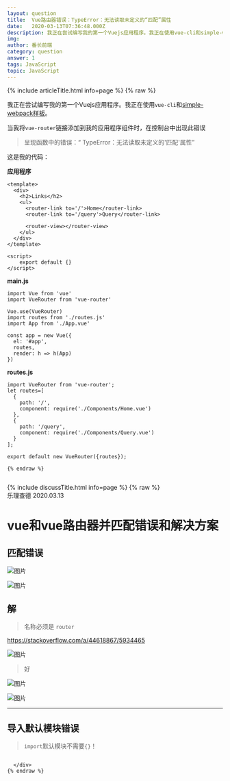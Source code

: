 ```yaml
---
layout: question
title:  Vue路由器错误：TypeError：无法读取未定义的“匹配”属性
date:   2020-03-13T07:36:48.000Z
description: 我正在尝试编写我的第一个Vuejs应用程序。我正在使用vue-cli和simple-webpack样板。当我将vue-router链接添加到我的应用程...
img: 
author: 番长前端
category: question
answer: 1
tags: JavaScript
topic: JavaScript
---
```

<div class="article-root">
  <div class="article">
    {% include articleTitle.html info=page %}
    {% raw %}
    <div class="article-content"><p><font style="vertical-align: inherit;"><font style="vertical-align: inherit;">我正在尝试编写我的第一个Vuejs应用程序。</font><font style="vertical-align: inherit;">我正在使用</font></font><code>vue-cli</code><font style="vertical-align: inherit;"><font style="vertical-align: inherit;">和</font></font><a href="https://github.com/vuejs-templates/webpack-simple" rel="noreferrer"><font style="vertical-align: inherit;"><font style="vertical-align: inherit;">simple-webpack样板</font></font></a><font style="vertical-align: inherit;"><font style="vertical-align: inherit;">。</font></font></p>

<p><font style="vertical-align: inherit;"><font style="vertical-align: inherit;">当我将</font></font><code>vue-router</code><font style="vertical-align: inherit;"><font style="vertical-align: inherit;">链接</font><font style="vertical-align: inherit;">添加</font><font style="vertical-align: inherit;">到我的应用程序组件时，在控制台中出现此错误</font></font></p>

<blockquote>
  <p><font style="vertical-align: inherit;"><font style="vertical-align: inherit;">呈现函数中的错误：“ TypeError：无法读取未定义的'匹配'属性”</font></font></p>
</blockquote>

<p><font style="vertical-align: inherit;"><font style="vertical-align: inherit;">这是我的代码：</font></font></p>

<p><strong><font style="vertical-align: inherit;"><font style="vertical-align: inherit;">应用程序</font></font></strong></p>

<pre><code>&lt;template&gt;<font></font>
  &lt;div&gt;<font></font>
    &lt;h2&gt;Links&lt;/h2&gt;<font></font>
    &lt;ul&gt;<font></font>
      &lt;router-link to='/'&gt;Home&lt;/router-link&gt;<font></font>
      &lt;router-link to='/query'&gt;Query&lt;/router-link&gt;<font></font>
<font></font>
      &lt;router-view&gt;&lt;/router-view&gt;<font></font>
    &lt;/ul&gt;<font></font>
  &lt;/div&gt;<font></font>
&lt;/template&gt;<font></font>
<font></font>
&lt;script&gt;<font></font>
    export default {}<font></font>
&lt;/script&gt;<font></font>
</code></pre>

<p><strong><font style="vertical-align: inherit;"><font style="vertical-align: inherit;">main.js</font></font></strong></p>

<pre><code>import Vue from 'vue'<font></font>
import VueRouter from 'vue-router'<font></font>
<font></font>
Vue.use(VueRouter)<font></font>
import routes from './routes.js'<font></font>
import App from './App.vue'<font></font>
<font></font>
const app = new Vue({<font></font>
  el: '#app',<font></font>
  routes,<font></font>
  render: h =&gt; h(App)<font></font>
})<font></font>
</code></pre>

<p><strong><font style="vertical-align: inherit;"><font style="vertical-align: inherit;">routes.js</font></font></strong></p>

<pre><code>import VueRouter from 'vue-router';<font></font>
let routes=[<font></font>
  {<font></font>
    path: '/',<font></font>
    component: require('./Components/Home.vue')<font></font>
  },<font></font>
  {<font></font>
    path: '/query',<font></font>
    component: require('./Components/Query.vue')<font></font>
  }<font></font>
];<font></font>
<font></font>
export default new VueRouter({routes});<font></font>
</code></pre></div>
    {% endraw %}
  </div>
  <p style="height: 0;width:0;overflow: hidden;"> 第1396篇《Vue路由器错误：TypeError：无法读取未定义的“匹配”属性》来自Winter(https://github.com/aiyld/aiyld.github.io)的站点</p>
  <div class="discuss-wrapper">
    {% include discussTitle.html info=page %}
    {% raw %}
    <div class="discuss-item">
        <div class="discuss-parent">
          <div class="discuss-meta">
            <span class="discuss-user">乐理查德</span>
            <span class="discuss-time">2020.03.13</span>
          </div>
          <div class="discuss-comment"><h1><font style="vertical-align: inherit;"><font style="vertical-align: inherit;">vue和vue路由器并匹配错误和解决方案</font></font></h1>

<h2><font style="vertical-align: inherit;"><font style="vertical-align: inherit;">匹配错误</font></font></h2>

<p><img src="https://user-images.githubusercontent.com/7291672/58620365-7c933300-82f9-11e9-96da-db7ed221f0a7.png" alt="图片"></p>

<p><img src="https://user-images.githubusercontent.com/7291672/58620429-a3516980-82f9-11e9-9fa4-2398a493248b.png" alt="图片"></p>

<h2><font style="vertical-align: inherit;"><font style="vertical-align: inherit;">解</font></font></h2>

<blockquote>
  <p><font style="vertical-align: inherit;"><font style="vertical-align: inherit;">名称必须是 </font></font><code>router</code></p>
</blockquote>

<p><a href="https://stackoverflow.com/a/44618867/5934465"><font style="vertical-align: inherit;"><font style="vertical-align: inherit;">https://stackoverflow.com/a/44618867/5934465</font></font></a></p>

<p><img src="https://user-images.githubusercontent.com/7291672/58620307-58cfed00-82f9-11e9-8109-2100561dfef8.png" alt="图片"></p>

<blockquote>
  <p><font style="vertical-align: inherit;"><font style="vertical-align: inherit;">好</font></font></p>
</blockquote>

<p><img src="https://user-images.githubusercontent.com/7291672/58620481-c11ece80-82f9-11e9-8369-203dc959ea10.png" alt="图片"></p>

<p><img src="https://user-images.githubusercontent.com/7291672/58620503-ce3bbd80-82f9-11e9-86fd-1f493b30c1f2.png" alt="图片"></p>

<hr>

<h2><font style="vertical-align: inherit;"><font style="vertical-align: inherit;">导入默认模块错误</font></font></h2>

<blockquote>
  <p><code>import</code><font style="vertical-align: inherit;"><font style="vertical-align: inherit;">默认模块不需要</font></font><code>{}</code><font style="vertical-align: inherit;"><font style="vertical-align: inherit;">！</font></font></p>
</blockquote>

<p><img src="https://img2018.cnblogs.com/blog/740516/201905/740516-20190530164442778-433081486.png" alt=""></p></div>
        </div>
        
      </div>
    {% endraw %}
  </div>
<div>
